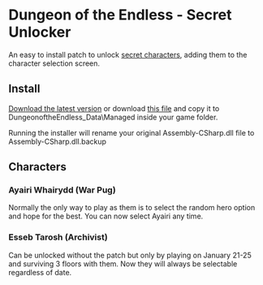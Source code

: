 # Dungeon of the Endless - Secret Unlocker
An easy to install patch to unlock [secret characters](https://dungeon-of-the-endless.fandom.com/wiki/Heroes#Secret), adding them to the character selection screen.

## Install
[Download the latest version](https://github.com/Carlmundo/DotE-Secrets/releases) or download [this file](https://github.com/Carlmundo/DotE-Secrets/raw/master/Patch/Assembly-CSharp.dll) and copy it to DungeonoftheEndless_Data\Managed inside your game folder.

Running the installer will rename your original Assembly-CSharp.dll file to Assembly-CSharp.dll.backup

## Characters
### Ayairi Whairydd (War Pug)
Normally the only way to play as them is to select the random hero option and hope for the best. You can now select Ayairi any time.

### Esseb Tarosh (Archivist)
Can be unlocked without the patch but only by playing on January 21-25 and surviving 3 floors with them. Now they will always be selectable regardless of date.